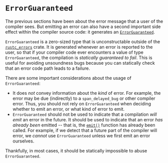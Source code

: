 # `ErrorGuaranteed`
The previous sections have been about the error message that a user of the
compiler sees. But emitting an error can also have a second important side
effect within the compiler source code: it generates an
[`ErrorGuaranteed`][errorguar].

`ErrorGuaranteed` is a zero-sized type that is unconstructable outside of the
[`rustc_errors`][rerrors] crate. It is generated whenever an error is reported
to the user, so that if your compiler code ever encounters a value of type
`ErrorGuaranteed`, the compilation is _statically guaranteed to fail_. This is
useful for avoiding unsoundness bugs because you can statically check that an
error code path leads to a failure.

There are some important considerations about the usage of `ErrorGuaranteed`:

* It does _not_ convey information about the _kind_ of error. For example, the
  error may be due (indirectly) to a `span_delayed_bug` or other compiler error.
  Thus, you should not rely on
  `ErrorGuaranteed` when deciding whether to emit an error, or what kind of error
  to emit.
* `ErrorGuaranteed` should not be used to indicate that a compilation _will
  emit_ an error in the future. It should be used to indicate that an error
  _has already been_ emitted -- that is, the [`emit()`][emit] function has
  already been called.  For example, if we detect that a future part of the
  compiler will error, we _cannot_ use `ErrorGuaranteed` unless we first emit
  an error ourselves.

Thankfully, in most cases, it should be statically impossible to abuse
`ErrorGuaranteed`.

[errorguar]: https://doc.rust-lang.org/nightly/nightly-rustc/rustc_errors/struct.ErrorGuaranteed.html
[rerrors]: https://doc.rust-lang.org/nightly/nightly-rustc/rustc_errors/index.html
[emit]: https://doc.rust-lang.org/nightly/nightly-rustc/rustc_errors/diagnostic_builder/struct.DiagnosticBuilder.html#method.emit
